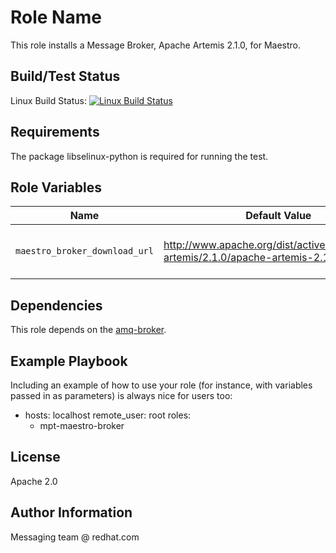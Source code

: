 Role Name
=========

This role installs a Message Broker, Apache Artemis 2.1.0, for Maestro.

Build/Test Status
------------

Linux Build Status: [![Linux Build Status](https://api.travis-ci.org/msgqe/mpt-maestro-broker.svg?branch=master)](https://travis-ci.org/msgqe/mpt-maestro-broker)

Requirements
------------

The package libselinux-python is required for running the test.

Role Variables
--------------

| Name              | Default Value       | Description          |
|-------------------|---------------------|----------------------|
| `maestro_broker_download_url` | http://www.apache.org/dist/activemq/activemq-artemis/2.1.0/apache-artemis-2.1.0-bin.zip | URL to download the maestro broker. |


Dependencies
------------

This role depends on the [amq-broker](https://github.com/msgqe/amq-broker).

Example Playbook
----------------

Including an example of how to use your role (for instance, with variables passed in as parameters) is always nice for users too:

  - hosts: localhost
    remote_user: root
    roles:
      - mpt-maestro-broker

License
-------

Apache 2.0

Author Information
------------------

Messaging team @ redhat.com
